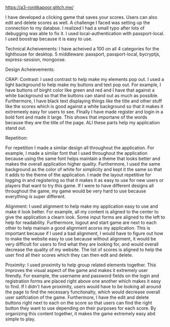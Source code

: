 
https://a3-ronitkapoor.glitch.me/

I have developed a clicking game that saves your scores. Users can also edit and delete scores as well. A challenge I faced was setting up the connection to my databse. I realized I had a small typo after lots of debugging was able to fix it. I used local-authentication with passport-local. I used boostrap because it is easy to use. 

Technical Acheivements:
I have acheived a 100 on all 4 categories for the lighthouse for desktop. 
5 middleware:
passport, passport-local, bycryptjs, express-session, mongoose.

Design Acheievements:

CRAP:
Contrast: I used contrast to help make my elements pop out. I used a light background to help make my buttons and text pop out. For example, I have buttons of birght color like green and red and I have that against a white background so that the buttons can stand out as much as possible. Furthermore, I have black text displaying things like the title and other stuff like the scores which is good against a white background so that it makes it extremeely easy for users to see. FInally I have made register and login in a bold font and made it large. This shows that importane of the words because they are the title of the page. ALl these parts help my application stand out. 

Repetition: 

For repetition I made a similar design all throughout the application. For example, I made a similar font that I used throughout the application because using the same font helps maintain a theme that looks better and makes the overall application higher quality. Furthermore, I used the same background as the color of white for simplicity and kept it the same so that it adds to the theme of the application. I made the layout repetitive for logging in and registering so that it makes it as easy to use for new users or players that want to try this game. If I were to have different designs all throughout the game, my game would be very hard to use because everything is super different.

Alignment: 
I used alignment to help make my application easy to use and make it look better. For example, all my content is aligned to the center to give the application a clearn look. Some input forms are aligned to the left to help for readability. Furthermore, logout and start game are next to each other to help mainain a good alignment acorss my application. This is important because if I used a bad alignment, I would have to figure out how to make the website easy to use because without alignment, it would be very difficult for users to find what they are looking for, and would overall decrease the quality of my website. The list of scores is aligned to help the user find all their scores which they can then edit and delete. 

Proximity:
I used proximity to help group related elements together. This improves the visual aspect of the game and makes it extremely user firendly. For example, the username and password fields on the login and registration forms are placed right above one another which makes it easy to find. If I didn't have proximity, users would have to be looking all around the page to find the necessary funcitonalty, which would decrease overall user satifciation of the game. Furthermore, I have the edit and delete buttons right next to each on the score so that users can find the right button they want to use depending on their purposes for each score. By organizing this content together, it makes the game extremely easy abd simple to play. 
